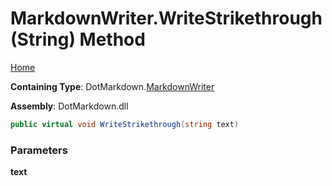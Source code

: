 <a name="_top"></a>

# MarkdownWriter\.WriteStrikethrough\(String\) Method

[Home](../../../README.md#_top)

**Containing Type**: DotMarkdown\.[MarkdownWriter](../README.md#_top)

**Assembly**: DotMarkdown\.dll

```csharp
public virtual void WriteStrikethrough(string text)
```

### Parameters

**text**